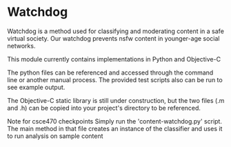 Watchdog
==

Watchdog is a method used for classifying and moderating content in a safe virtual society.
Our watchdog prevents nsfw content in younger-age social networks.

This module currently contains implementations in Python and Objective-C

The python files can be referenced and accessed through the command line or another manual process. The provided test scripts also can be run to see example output.

The Objective-C static library is still under construction, but the two files (.m and .h) can be copied into your project's directory to be referenced.

Note for csce470 checkpoints
Simply run the 'content-watchdog.py' script. The main method in that file creates an instance of the classifier and uses it to run analysis on sample content
